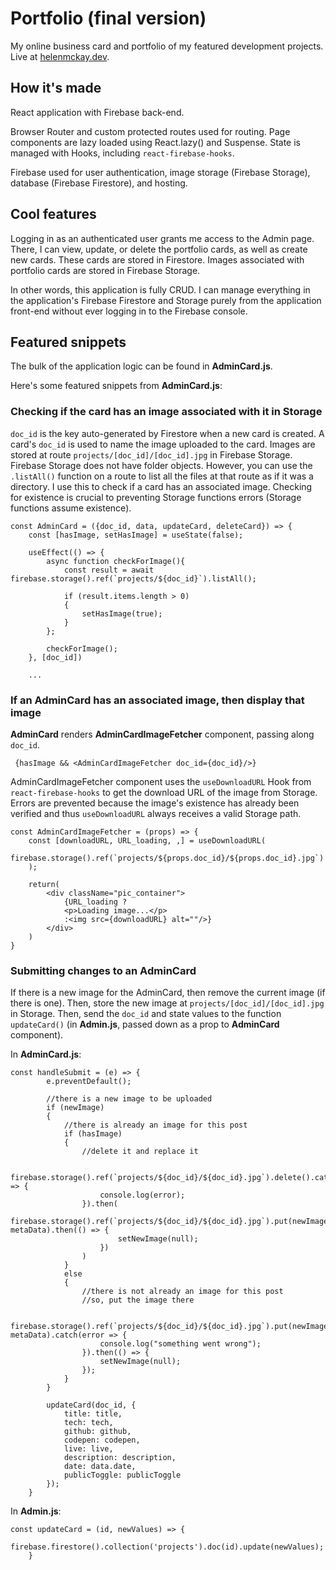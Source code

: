 # Portfolio (final version)

My online business card and portfolio of my featured development projects. Live at [helenmckay.dev](https://helenmckay.dev). 

## How it's made

React application with Firebase back-end. 

Browser Router and custom protected routes used for routing. Page components are lazy loaded using React.lazy() and Suspense. State is managed with Hooks, including `react-firebase-hooks`.

Firebase used for user authentication, image storage (Firebase Storage), database (Firebase Firestore), and hosting. 

## Cool features

Logging in as an authenticated user grants me access to the Admin page. There, I can view, update, or delete the portfolio cards, as well as create new cards. These cards are stored in Firestore. Images associated with portfolio cards are stored in Firebase Storage.

In other words, this application is fully CRUD. I can manage everything in the application's Firebase Firestore and Storage purely from the application front-end without ever logging in to the Firebase console.

## Featured snippets

The bulk of the application logic can be found in **AdminCard.js**. 

Here's some featured snippets from **AdminCard.js**:

### Checking if the card has an image associated with it in Storage

`doc_id` is the key auto-generated by Firestore when a new card is created. A card's `doc_id` is used to name the image uploaded to the card. Images are stored at route `projects/[doc_id]/[doc_id].jpg` in Firebase Storage. Firebase Storage does not have folder objects. However, you can use the `.listAll()` function on a route to list all the files at that route as if it was a directory. I use this to check if a card has an associated image. Checking for existence is crucial to preventing Storage functions errors (Storage functions assume existence).

```
const AdminCard = ({doc_id, data, updateCard, deleteCard}) => {
    const [hasImage, setHasImage] = useState(false);

    useEffect(() => {
        async function checkForImage(){
            const result = await firebase.storage().ref(`projects/${doc_id}`).listAll();

            if (result.items.length > 0)
            {
                setHasImage(true);
            }
        };

        checkForImage();
    }, [doc_id])
    
    ...
```

### If an AdminCard has an associated image, then display that image

**AdminCard** renders **AdminCardImageFetcher** component, passing along `doc_id`.

```
 {hasImage && <AdminCardImageFetcher doc_id={doc_id}/>}
```

AdminCardImageFetcher component uses the `useDownloadURL` Hook from `react-firebase-hooks` to get the download URL of the image from Storage. Errors are prevented because the image's existence has already been verified and thus `useDownloadURL` always receives a valid Storage path.

```
const AdminCardImageFetcher = (props) => {
    const [downloadURL, URL_loading, ,] = useDownloadURL(
        firebase.storage().ref(`projects/${props.doc_id}/${props.doc_id}.jpg`)
    );

    return(
        <div className="pic_container">
            {URL_loading ?
            <p>Loading image...</p>
            :<img src={downloadURL} alt=""/>}
        </div>
    )
}
```
### Submitting changes to an AdminCard

If there is a new image for the AdminCard, then remove the current image (if there is one). Then, store the new image at `projects/[doc_id]/[doc_id].jpg` in Storage. Then, send the `doc_id` and state values to the function `updateCard()` (in **Admin.js**, passed down as a prop to **AdminCard** component).

In **AdminCard.js**:

```
const handleSubmit = (e) => {
        e.preventDefault();

        //there is a new image to be uploaded
        if (newImage)
        {
            //there is already an image for this post
            if (hasImage)
            {
                //delete it and replace it

                firebase.storage().ref(`projects/${doc_id}/${doc_id}.jpg`).delete().catch(error => {
                    console.log(error);
                }).then(
                    firebase.storage().ref(`projects/${doc_id}/${doc_id}.jpg`).put(newImage, metaData).then(() => {
                        setNewImage(null);
                    })
                )
            }
            else
            {
                //there is not already an image for this post
                //so, put the image there

                firebase.storage().ref(`projects/${doc_id}/${doc_id}.jpg`).put(newImage, metaData).catch(error => {
                    console.log("something went wrong");
                }).then(() => {
                    setNewImage(null);
                });
            }
        }

        updateCard(doc_id, {
            title: title,
            tech: tech,
            github: github,
            codepen: codepen,
            live: live,
            description: description,
            date: data.date,
            publicToggle: publicToggle
        });
    }
```
In **Admin.js**:

```
const updateCard = (id, newValues) => {
        firebase.firestore().collection('projects').doc(id).update(newValues);
    }
```

